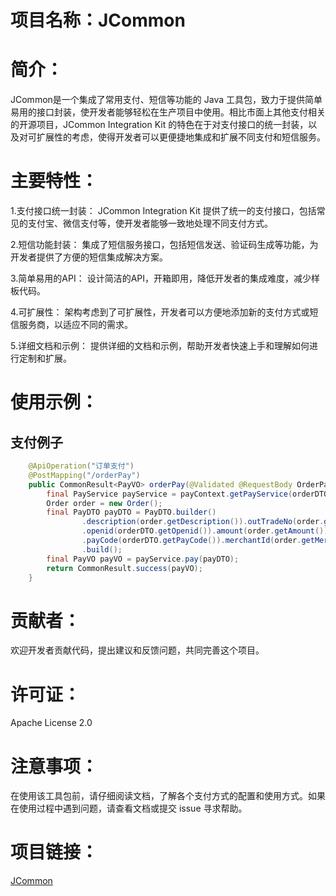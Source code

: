 # 项目名称：JCommon
# 简介：
JCommon是一个集成了常用支付、短信等功能的 Java 工具包，致力于提供简单易用的接口封装，使开发者能够轻松在生产项目中使用。相比市面上其他支付相关的开源项目，JCommon Integration Kit 的特色在于对支付接口的统一封装，以及对可扩展性的考虑，使得开发者可以更便捷地集成和扩展不同支付和短信服务。

# 主要特性：

1.支付接口统一封装： JCommon Integration Kit 提供了统一的支付接口，包括常见的支付宝、微信支付等，使开发者能够一致地处理不同支付方式。

2.短信功能封装： 集成了短信服务接口，包括短信发送、验证码生成等功能，为开发者提供了方便的短信集成解决方案。

3.简单易用的API： 设计简洁的API，开箱即用，降低开发者的集成难度，减少样板代码。

4.可扩展性： 架构考虑到了可扩展性，开发者可以方便地添加新的支付方式或短信服务商，以适应不同的需求。

5.详细文档和示例： 提供详细的文档和示例，帮助开发者快速上手和理解如何进行定制和扩展。


# 使用示例：
## 支付例子
```java
    @ApiOperation("订单支付")
    @PostMapping("/orderPay")
    public CommonResult<PayVO> orderPay(@Validated @RequestBody OrderPayDTO orderDTO) {
        final PayService payService = payContext.getPayService(orderDTO.getPayCode());
        Order order = new Order();
        final PayDTO payDTO = PayDTO.builder()
                .description(order.getDescription()).outTradeNo(order.getOutTradeNo())
                .openid(orderDTO.getOpenid()).amount(order.getAmount())
                .payCode(orderDTO.getPayCode()).merchantId(order.getMerchantId())
                .build();
        final PayVO payVO = payService.pay(payDTO);
        return CommonResult.success(payVO);
    }
```


# 贡献者：
欢迎开发者贡献代码，提出建议和反馈问题，共同完善这个项目。

# 许可证：
Apache License 2.0

# 注意事项：
在使用该工具包前，请仔细阅读文档，了解各个支付方式的配置和使用方式。如果在使用过程中遇到问题，请查看文档或提交 issue 寻求帮助。

# 项目链接：
[JCommon](https://github.com/jsl1992/JCommon)
